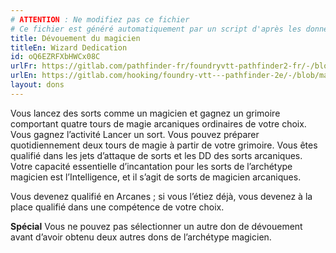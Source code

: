 ```yaml
---
# ATTENTION : Ne modifiez pas ce fichier
# Ce fichier est généré automatiquement par un script d'après les données du module Foundry VTT officiel et de sa traduction
title: Dévouement du magicien
titleEn: Wizard Dedication
id: oQ6EZRFXbHWCx08C
urlFr: https://gitlab.com/pathfinder-fr/foundryvtt-pathfinder2-fr/-/blob/master/data/feats/oQ6EZRFXbHWCx08C.htm
urlEn: https://gitlab.com/hooking/foundry-vtt---pathfinder-2e/-/blob/master/packs/data/feats.db/wizard-dedication.json
layout: dons
---
```

Vous lancez des sorts comme un magicien et gagnez un grimoire comportant quatre tours de magie arcaniques ordinaires de votre choix. Vous gagnez l’activité Lancer un sort. Vous pouvez préparer quotidiennement deux tours de magie à partir de votre grimoire. Vous êtes qualifié dans les jets d’attaque de sorts et les DD des sorts arcaniques. Votre capacité essentielle d’incantation pour les sorts de l’archétype magicien est l’Intelligence, et il s’agit de sorts de magicien arcaniques.

Vous devenez qualifié en Arcanes ; si vous l’étiez déjà, vous devenez à la place qualifié dans une compétence de votre choix.

**Spécial** Vous ne pouvez pas sélectionner un autre don de dévouement avant d’avoir obtenu deux autres dons de l’archétype magicien.

